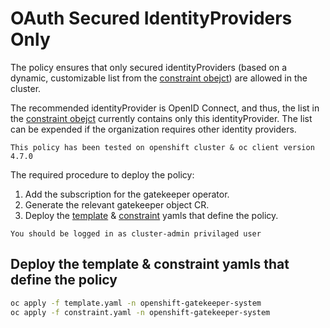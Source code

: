 # OAuth Secured IdentityProviders Only

The policy ensures that only secured identityProviders (based on a dynamic, customizable list from the [constraint obejct](./constraint.yaml)) are allowed in the cluster. 

The recommended identityProvider is OpenID Connect, and thus, the list in the [constraint obejct](./constraint.yaml) currently contains only this identityProvider. The list can be expended if the organization requires other identity providers.

`This policy has been tested on openshift cluster & oc client version 4.7.0`

The required procedure to deploy the policy:

1. Add the subscription for the gatekeeper operator.
2. Generate the relevant gatekeeper object CR.
3. Deploy the [template](./template.yaml) & [constraint](./constraint.yaml) yamls that define the policy.

`You should be logged in as cluster-admin privilaged user`

## Deploy the template & constraint yamls that define the policy

```bash
oc apply -f template.yaml -n openshift-gatekeeper-system
oc apply -f constraint.yaml -n openshift-gatekeeper-system
```

